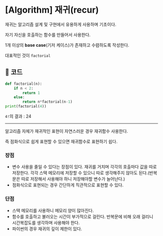 # [Algorithm] 재귀(recur)

재귀는 알고리즘 설계 및 구현에서 유용하게 사용하며 기초이다.

자기 자신을 호출하는 함수를 만들어서 사용한다.

1개 이상의 **base case**(기저 케이스)가 존재하고 수렴하도록 작성한다.

대표적인 것이 `factorial`

## 📒 코드

```python
def factorial(n):
    if n < 2:
        return 1
    else:
        return n*factorial(n-1)
print(factorial(4))
```

`4!`의 결과 : 24

---

알고리즘 자체가 재귀적인 표현이 자연스러운 경우 재귀함수 사용한다.

즉 점화식으로 쉽게 표현할 수 있으면 재귀함수로 표현하기 쉽다.

### 장점

- 변수 사용을 줄일 수 있다는 장점이 있다. 재귀를 거치며 각각의 호출마다 값을 따로 저장한다. 각각 스택 메모리에 저장할 수 있으니 따로 생각해주지 않아도 된다.(반복문은 따로 저장해서 사용해야 하니 저장해야할 변수가 늘어난다.)
- 점화식으로 표현되는 경우 간단하게 직관적으로 표현할 수 있다.

### 단점

- 스택 메모리를 사용하니 메모리 양이 많아진다. 
- 함수를 호출하고 불러오는 시간이 부가적으로 걸린다. 반복문에 비해 오래 걸리니 시간복잡도를 생각하며 사용해야 한다.
- 파이썬의 경우 재귀의 깊이 제한이 있다.